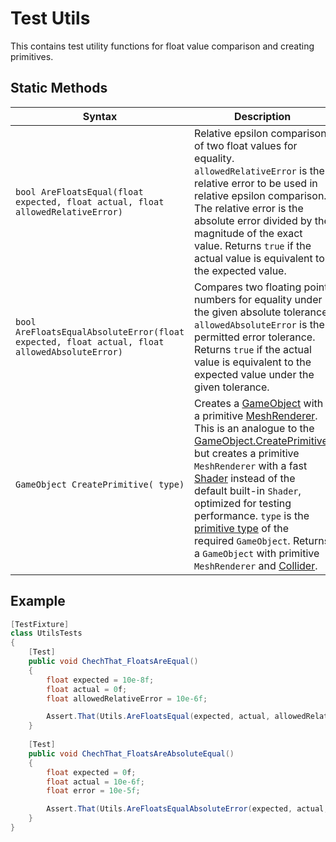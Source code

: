 # Test Utils

This contains test utility functions for float value comparison and creating primitives.

## Static Methods

| Syntax                                                       | Description                                                  |
| ------------------------------------------------------------ | ------------------------------------------------------------ |
| `bool AreFloatsEqual(float expected, float actual, float allowedRelativeError)` | Relative epsilon comparison of two float values for equality. `allowedRelativeError` is the relative error to be used in relative epsilon comparison. The relative error is the absolute error divided by the magnitude of the exact value. Returns `true` if the actual value is equivalent to the expected value. |
| `bool AreFloatsEqualAbsoluteError(float expected, float actual, float allowedAbsoluteError)` | Compares two floating point numbers for equality under the given absolute tolerance. `allowedAbsoluteError` is the permitted error tolerance. Returns `true` if the actual value is equivalent to the expected value under the given tolerance. |
| `GameObject CreatePrimitive( type)`                          | Creates a [GameObject](https://docs.unity3d.com/ScriptReference/GameObject.html) with a primitive [MeshRenderer](https://docs.unity3d.com/ScriptReference/MeshRenderer.html). This is an analogue to the [GameObject.CreatePrimitive](https://docs.unity3d.com/ScriptReference/GameObject.CreatePrimitive.html), but creates a primitive `MeshRenderer` with a fast [Shader](https://docs.unity3d.com/ScriptReference/Shader.html) instead of the default built-in `Shader`, optimized for testing performance.  `type` is the [primitive type](https://docs.unity3d.com/ScriptReference/PrimitiveType.html) of the required `GameObject`. Returns a `GameObject` with primitive `MeshRenderer` and [Collider](https://docs.unity3d.com/ScriptReference/Collider.html). |

## Example

```c#
[TestFixture]
class UtilsTests
{
    [Test]
    public void ChechThat_FloatsAreEqual()
    {
        float expected = 10e-8f;
        float actual = 0f;
        float allowedRelativeError = 10e-6f;

        Assert.That(Utils.AreFloatsEqual(expected, actual, allowedRelativeError), Is.True);
    }
	
    [Test]
    public void ChechThat_FloatsAreAbsoluteEqual()
    {
        float expected = 0f;
        float actual = 10e-6f;
        float error = 10e-5f;

        Assert.That(Utils.AreFloatsEqualAbsoluteError(expected, actual, error), Is.True);
    }
}
```

